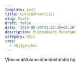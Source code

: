 ```yaml
---
template: post
title: Gutuleshwariiiii
slug: Maata
draft: false
date: '2019-06-20T23:22:35+05:30'
description: Mukheshwori Moharani
category: Ghji
tags:
  - Vbjjgvnjhcn
---
```

VbbnmnbVbbnmnbhnbbbhbbbb  hjj
